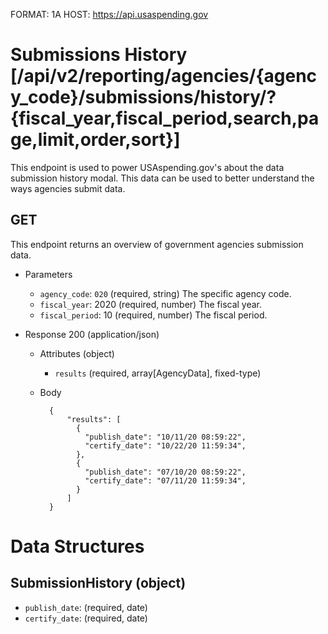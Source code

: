 FORMAT: 1A
HOST: https://api.usaspending.gov

# Submissions History [/api/v2/reporting/agencies/{agency_code}/submissions/history/?{fiscal_year,fiscal_period,search,page,limit,order,sort}]

This endpoint is used to power USAspending.gov's about the data submission history modal. This data can be used to better understand the ways agencies submit data.

## GET

This endpoint returns an overview of government agencies submission data.

+ Parameters
    + `agency_code`: `020` (required, string)
        The specific agency code.
    + `fiscal_year`: 2020 (required, number)
        The fiscal year.
    + `fiscal_period`: 10 (required, number)
        The fiscal period.

+ Response 200 (application/json)

    + Attributes (object)
        + `results` (required, array[AgencyData], fixed-type)
    + Body

            {
                "results": [
                  {
                    "publish_date": "10/11/20 08:59:22",
                    "certify_date": "10/22/20 11:59:34",
                  },
                  {
                    "publish_date": "07/10/20 08:59:22",
                    "certify_date": "07/11/20 11:59:34",
                  }
                ]
            }

# Data Structures

## SubmissionHistory (object)
+ `publish_date`: (required, date)
+ `certify_date`: (required, date)

